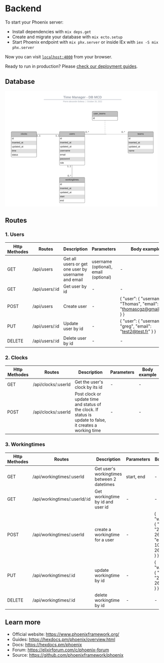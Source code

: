 # Backend

To start your Phoenix server:

  * Install dependencies with `mix deps.get`
  * Create and migrate your database with `mix ecto.setup`
  * Start Phoenix endpoint with `mix phx.server` or inside IEx with `iex -S mix phx.server`

Now you can visit [`localhost:4000`](http://localhost:4000) from your browser.

Ready to run in production? Please [check our deployment guides](https://hexdocs.pm/phoenix/deployment.html).

## Database

<img src="static/mcd.png" alt="mcd" width="500"/>

## Routes

### **1. Users**

| Http Methodes | Routes         | Description                                         | Parameters                            | Body example                                                                     |
|---------------|----------------|-----------------------------------------------------|---------------------------------------|----------------------------------------------------------------------------------|
| GET           | /api/users     | Get all users or get one user by username and email | username (optional), email (optional) | -                                                                                |
| GET           | /api/users/:id | Get user by id                                      | -                                     | -                                                                                |
| POST          | /api/users     | Create user                                         | -                                     | {   "user": {     "username": "Thomas",     "email": "thomascgz@gmail.com"   } } |
| PUT           | /api/users/:id | Update user by id                                   | -                                     | {   "user": {     "username": "greg",     "email": "test2@test.fr"   } }         |
| DELETE        | /api/users/:id | Delete user by id                                   | -                                     | -                                                                                |

### **2. Clocks**

| Http Methodes | Routes              | Description                                                                                                | Parameters | Body example |
|---------------|---------------------|------------------------------------------------------------------------------------------------------------|------------|--------------|
| GET           | /api/clocks/:userId  | Get the user's clock by its id                                                                             | -          | -            |
| POST          | /api/clocks/:userId | Post clock or update time and status of the clock. If status is update to false, it creates a working time | -          | -            |

### **3. Workingtimes**

| Http Methodes | Routes                        | Description                                 | Parameters | Body example                                                                                    |
|---------------|-------------------------------|---------------------------------------------|------------|-------------------------------------------------------------------------------------------------|
| GET           | /api/workingtimes/:userId     | Get user's workingtimes between 2 datetimes | start, end | -                                                                                               |
| GET           | /api/workingtimes/:userId/:id | Get workingtime by id and user id           | -          | -                                                                                               |
| POST          | /api/workingtimes/:userId     | create a workingtime for a user             | -          | {   "workingtime": {     "start": "2021-10-26T00:00:00",     "end": "2021-10-26T23:00:00"   } } |
| PUT           | /api/workingtimes/:id         | update workingtime by id                    | -          | {   "workingtime": {     "start": "2021-10-26T08:03:07"   } }                                   |
| DELETE        | /api/workingtimes/:id         | delete workingtime by id                    | -          | -                                                                                               |

## Learn more

  * Official website: https://www.phoenixframework.org/
  * Guides: https://hexdocs.pm/phoenix/overview.html
  * Docs: https://hexdocs.pm/phoenix
  * Forum: https://elixirforum.com/c/phoenix-forum
  * Source: https://github.com/phoenixframework/phoenix
